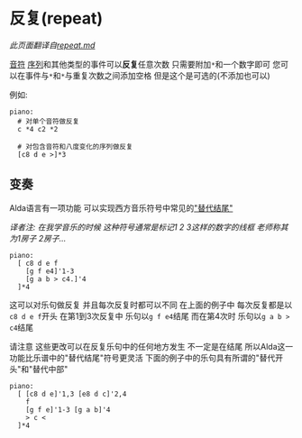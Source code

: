 # 反复(repeat)

*此页面翻译自[repeat.md](../repeat.md)*

[音符](notes_zh_cn.md) [序列](sequences_zh_cn.md)和其他类型的事件可以**反复**任意次数 只需要附加`*`和一个数字即可 您可以在事件与`*`和`*`与重复次数之间添加空格 但是这个是可选的(不添加也可以)

例如:

```alda
piano:
  # 对单个音符做反复
  c *4 c2 *2

  # 对包含音符和八度变化的序列做反复
  [c8 d e >]*3
```

## 变奏

Alda语言有一项功能 可以实现西方音乐符号中常见的["替代结尾"](http://dictionary.onmusic.org/terms/4798-second_ending_735)

*译者注: 在我学音乐的时候 这种符号通常是标记1 2 3这样的数字的线框 老师称其为1房子 2房子...*

```alda
piano:
  [ c8 d e f
    [g f e4]'1-3
    [g a b > c4.]'4
  ]*4
```

这可以对乐句做反复 并且每次反复时都可以不同 在上面的例子中 每次反复都是以`c8 d e f`开头 在第1到3次反复中 乐句以`g f e4`结尾 而在第4次时 乐句以`g a b > c4`结尾

请注意 这些更改可以在反复乐句中的任何地方发生 不一定是在结尾 所以Alda这一功能比乐谱中的"替代结尾"符号更灵活 下面的例子中的乐句具有所谓的"替代开头"和"替代中部"

```alda
piano:
  [ [c8 d e]'1,3 [e8 d c]'2,4
    f
    [g f e]'1-3 [g a b]'4
    > c <
  ]*4
```


